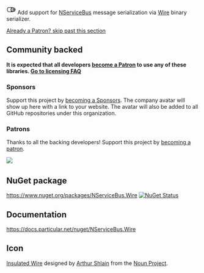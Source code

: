 <img src="/src/icon.png" height="25px"> Add support for [NServiceBus](https://particular.net/nservicebus) message serialization via [Wire](https://github.com/rogeralsing/Wire) binary serializer.

<!--- StartOpenCollectiveBackers -->

[Already a Patron? skip past this section](#endofbacking)


## Community backed

**It is expected that all developers [become a Patron](https://opencollective.com/nservicebusextensions/order/6976) to use any of these libraries. [Go to licensing FAQ](https://github.com/NServiceBusExtensions/Home/blob/master/readme.md#licensingpatron-faq)**


### Sponsors

Support this project by [becoming a Sponsors](https://opencollective.com/nservicebusextensions/order/6972). The company avatar will show up here with a link to your website. The avatar will also be added to all GitHub repositories under this organization.


### Patrons

Thanks to all the backing developers! Support this project by [becoming a patron](https://opencollective.com/nservicebusextensions/order/6976).

<img src="https://opencollective.com/nservicebusextensions/tiers/patron.svg?width=890&avatarHeight=60&button=false">

<!--- EndOpenCollectiveBackers -->

<a href="#" id="endofbacking"></a>

## NuGet package

https://www.nuget.org/packages/NServiceBus.Wire [![NuGet Status](http://img.shields.io/nuget/v/NServiceBus.Wire.svg)](https://www.nuget.org/packages/NServiceBus.Wire/)


## Documentation

https://docs.particular.net/nuget/NServiceBus.Wire


## Icon

[Insulated Wire](https://thenounproject.com/term/insulated-wire/116162) designed by [Arthur Shlain](https://thenounproject.com/ArtZ91/) from the [Noun Project](https://thenounproject.com).